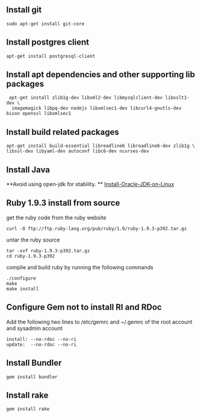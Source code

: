 ## Install git

```
sudo apt-get install git-core
```

## Install postgres client 

```
apt-get install postgresql-client
```

## Install apt dependencies and other supporting lib packages

```
 apt-get install zlib1g-dev libxml2-dev libmysqlclient-dev libxslt1-dev \
  imagemagick libpq-dev nodejs libxmlsec1-dev libcurl4-gnutls-dev bison openssl libxmlsec1 
```

## Install build related packages

```
apt-get install build-essential libreadline6 libreadline6-dev zlib1g \
libssl-dev libyaml-dev autoconf libc6-dev ncurses-dev  

```

## Install Java

**Avoid using open-jdk for stability. **
 [Install-Oracle-JDK-on-Linux](https://github.com/m-narayan/beacon/wiki/Install-Oracle-JDK-on-Linux) 

## Ruby 1.9.3 install from source

get the ruby code from the ruby website

```
curl -O ftp://ftp.ruby-lang.org/pub/ruby/1.9/ruby-1.9.3-p392.tar.gz
```

untar the ruby source 

```
tar -xvf ruby-1.9.3-p392.tar.gz
cd ruby-1.9.3-p392
```
complie and build ruby by running the following commands

```
./configure  
make  
make install 
```

## Configure Gem not to install RI and RDoc

Add the following two lines to /etc/gemrc and ~/.gemrc of the root account and sysadmin account

```
install: --no-rdoc --no-ri 
update:  --no-rdoc --no-ri
```

## Install Bundler

```
gem install bundler
```

## Install rake

```
gem install rake
```
